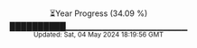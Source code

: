 <p align="center">
⏳Year Progress (34.09 %) <br>
██████████▁▁▁▁▁▁▁▁▁▁▁▁▁▁▁▁▁▁▁▁ <br>
<sub>Updated: Sat, 04 May 2024 18:19:56 GMT</sub>
</p>

